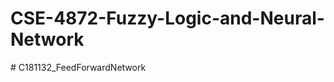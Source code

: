 # CSE-4872-Fuzzy-Logic-and-Neural-Network
#   C 1 8 1 1 3 2 _ F e e d F o r w a r d N e t w o r k  
 